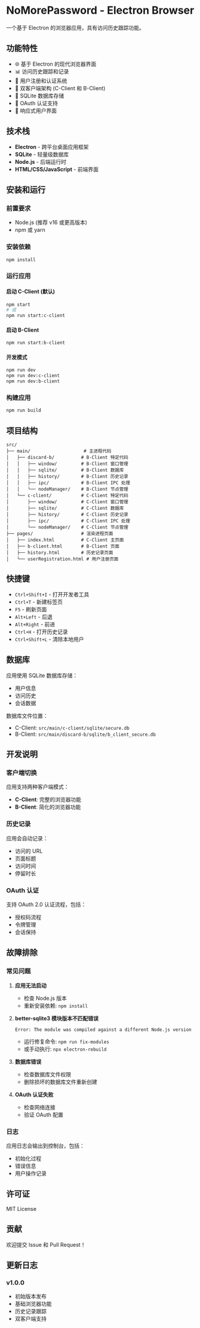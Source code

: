 # NoMorePassword - Electron Browser

一个基于 Electron 的浏览器应用，具有访问历史跟踪功能。

## 功能特性

- 🌐 基于 Electron 的现代浏览器界面
- 📊 访问历史跟踪和记录
- 🔐 用户注册和认证系统
- 🎯 双客户端架构 (C-Client 和 B-Client)
- 💾 SQLite 数据库存储
- 🔄 OAuth 认证支持
- 📱 响应式用户界面

## 技术栈

- **Electron** - 跨平台桌面应用框架
- **SQLite** - 轻量级数据库
- **Node.js** - 后端运行时
- **HTML/CSS/JavaScript** - 前端界面

## 安装和运行

### 前置要求

- Node.js (推荐 v16 或更高版本)
- npm 或 yarn

### 安装依赖

```bash
npm install
```

### 运行应用

#### 启动 C-Client (默认)
```bash
npm start
# 或
npm run start:c-client
```

#### 启动 B-Client
```bash
npm run start:b-client
```

#### 开发模式
```bash
npm run dev
npm run dev:c-client
npm run dev:b-client
```

### 构建应用

```bash
npm run build
```

## 项目结构

```
src/
├── main/                    # 主进程代码
│   ├── discard-b/          # B-Client 特定代码
│   │   ├── window/         # B-Client 窗口管理
│   │   ├── sqlite/         # B-Client 数据库
│   │   ├── history/        # B-Client 历史记录
│   │   ├── ipc/            # B-Client IPC 处理
│   │   └── nodeManager/    # B-Client 节点管理
│   └── c-client/           # C-Client 特定代码
│       ├── window/         # C-Client 窗口管理
│       ├── sqlite/         # C-Client 数据库
│       ├── history/        # C-Client 历史记录
│       ├── ipc/            # C-Client IPC 处理
│       └── nodeManager/    # C-Client 节点管理
├── pages/                  # 渲染进程页面
│   ├── index.html          # C-Client 主页面
│   ├── b-client.html       # B-Client 页面
│   ├── history.html        # 历史记录页面
│   └── userRegistration.html # 用户注册页面
```

## 快捷键

- `Ctrl+Shift+I` - 打开开发者工具
- `Ctrl+T` - 新建标签页
- `F5` - 刷新页面
- `Alt+Left` - 后退
- `Alt+Right` - 前进
- `Ctrl+H` - 打开历史记录
- `Ctrl+Shift+L` - 清除本地用户

## 数据库

应用使用 SQLite 数据库存储：
- 用户信息
- 访问历史
- 会话数据

数据库文件位置：
- C-Client: `src/main/c-client/sqlite/secure.db`
- B-Client: `src/main/discard-b/sqlite/b_client_secure.db`

## 开发说明

### 客户端切换

应用支持两种客户端模式：
- **C-Client**: 完整的浏览器功能
- **B-Client**: 简化的浏览器功能

### 历史记录

应用会自动记录：
- 访问的 URL
- 页面标题
- 访问时间
- 停留时长

### OAuth 认证

支持 OAuth 2.0 认证流程，包括：
- 授权码流程
- 令牌管理
- 会话保持

## 故障排除

### 常见问题

1. **应用无法启动**
   - 检查 Node.js 版本
   - 重新安装依赖: `npm install`

2. **better-sqlite3 模块版本不匹配错误**
   ```
   Error: The module was compiled against a different Node.js version
   ```
   - 运行修复命令: `npm run fix-modules`
   - 或手动执行: `npx electron-rebuild`

3. **数据库错误**
   - 检查数据库文件权限
   - 删除损坏的数据库文件重新创建

4. **OAuth 认证失败**
   - 检查网络连接
   - 验证 OAuth 配置

### 日志

应用日志会输出到控制台，包括：
- 初始化过程
- 错误信息
- 用户操作记录

## 许可证

MIT License

## 贡献

欢迎提交 Issue 和 Pull Request！

## 更新日志

### v1.0.0
- 初始版本发布
- 基础浏览器功能
- 历史记录跟踪
- 双客户端支持
